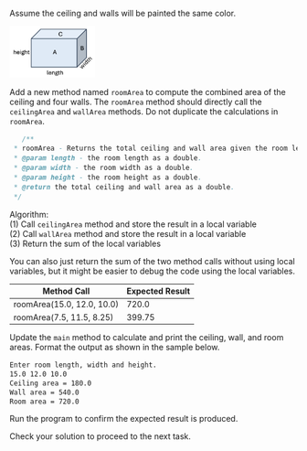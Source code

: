 
Assume the ceiling and walls will be painted the same color.

<img src="../../common/images/room.png" alt=prism width=150>

Add a new method named `roomArea` to compute the combined area of the ceiling and four walls.
The `roomArea` method should directly call the `ceilingArea` and `wallArea` methods.  Do not duplicate
the calculations in `roomArea`.

```java
   /**
 * roomArea - Returns the total ceiling and wall area given the room length, width, and height.
 * @param length - the room length as a double.
 * @param width - the room width as a double.
 * @param height - the room height as a double.
 * @return the total ceiling and wall area as a double.
 */
```

<div class="hint">
Algorithm:<br>
(1) Call <code>ceilingArea</code> method and store the result in a local variable<br>
(2) Call <code>wallArea</code> method and store the result in a local variable<br>
(3) Return the sum of the local variables<br>

You can also just return the sum of the two method calls without using
local variables, but it might be easier to debug the code using the local variables.
</div>

| Method Call                | Expected Result |
|----------------------------|-----------------|
| roomArea(15.0, 12.0, 10.0) | 720.0           |
| roomArea(7.5, 11.5, 8.25)  | 399.75           |

Update the `main` method to calculate and print the ceiling, wall, and room areas. 
Format the output as shown in the sample below.

```text
Enter room length, width and height.
15.0 12.0 10.0 
Ceiling area = 180.0
Wall area = 540.0
Room area = 720.0
```

Run the program to confirm the expected result is produced.

Check your solution to proceed to the next task.

